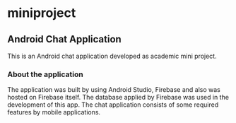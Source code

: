 # miniproject
## Android Chat Application

This is an Android chat application developed as academic mini project. 

### About the application
The application was built by using Android Studio, Firebase and also was hosted on Firebase itself. The database applied by Firebase was used in the development of this app.
The chat application consists of some required features by mobile applications.
